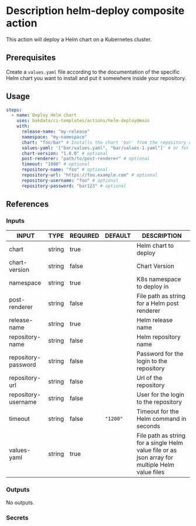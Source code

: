 # Description helm-deploy composite action

This action will deploy a Helm chart on a Kubernetes cluster.

## Prerequisites

Create a `values.yaml` file according to the documentation of the specific Helm chart you want to install and put it somewhere inside your repository.

## Usage

```yaml
steps:
  - name: Deploy Helm chart
    uses: bakdata/ci-templates/actions/helm-deploy@main
    with:
      release-name: "my-release"
      namespace: "my-namespace"
      chart: "foo/bar" # Installs the chart 'bar' from the repository called 'foo'
      values-yaml: '["bar/values.yaml", "bar/values-1.yaml"]' # or for a single value file just as a string: "bar/values.yaml"
      chart-version: "1.0.0" # optional
      post-renderer: "path/to/post-renderer" # optional
      timeout: "1000" # optional
      repository-name: "foo" # optional
      repository-url: "https://foo.example.com" # optional
      repository-username: "foo" # optional
      repository-password: "bar123" # optional
```

## References

### Inputs

<!-- AUTO-DOC-INPUT:START - Do not remove or modify this section -->

| INPUT               | TYPE   | REQUIRED | DEFAULT  | DESCRIPTION                                                                                     |
| ------------------- | ------ | -------- | -------- | ----------------------------------------------------------------------------------------------- |
| chart               | string | true     |          | Helm chart to deploy                                                                            |
| chart-version       | string | false    |          | Chart Version                                                                                   |
| namespace           | string | true     |          | K8s namespace to deploy in                                                                      |
| post-renderer       | string | false    |          | File path as string for a Helm post renderer                                                    |
| release-name        | string | true     |          | Helm release name                                                                               |
| repository-name     | string | false    |          | Helm repository name                                                                            |
| repository-password | string | false    |          | Password for the login to the repository                                                        |
| repository-url      | string | false    |          | Url of the repository                                                                           |
| repository-username | string | false    |          | User for the login to the repository                                                            |
| timeout             | string | false    | `"1200"` | Timeout for the Helm command in seconds                                                         |
| values-yaml         | string | true     |          | File path as string for a single Helm value file or as json array for multiple Helm value files |

<!-- AUTO-DOC-INPUT:END -->

### Outputs

<!-- AUTO-DOC-OUTPUT:START - Do not remove or modify this section -->

No outputs.

<!-- AUTO-DOC-OUTPUT:END -->

### Secrets
